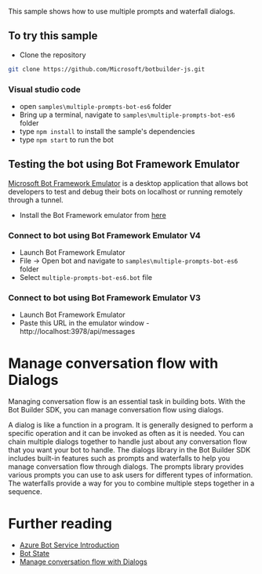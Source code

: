 This sample shows how to use multiple prompts and waterfall dialogs.

## To try this sample
- Clone the repository
```bash
git clone https://github.com/Microsoft/botbuilder-js.git
```

### Visual studio code
- open `samples\multiple-prompts-bot-es6` folder
- Bring up a terminal, navigate to `samples\multiple-prompts-bot-es6` folder
- type `npm install` to install the sample's dependencies
- type `npm start` to run the bot

## Testing the bot using Bot Framework Emulator
[Microsoft Bot Framework Emulator](https://github.com/microsoft/botframework-emulator) is a desktop application that allows bot developers to test and debug their bots on localhost or running remotely through a tunnel.

- Install the Bot Framework emulator from [here](https://github.com/Microsoft/BotFramework-Emulator/releases)

### Connect to bot using Bot Framework Emulator **V4**
- Launch Bot Framework Emulator
- File -> Open bot and navigate to `samples\multiple-prompts-bot-es6` folder
- Select `multiple-prompts-bot-es6.bot` file

### Connect to bot using Bot Framework Emulator **V3**
- Launch Bot Framework Emulator
- Paste this URL in the emulator window - http://localhost:3978/api/messages

# Manage conversation flow with Dialogs
Managing conversation flow is an essential task in building bots. With the Bot Builder SDK, you can manage conversation flow using dialogs.

A dialog is like a function in a program. It is generally designed to perform a specific operation and it can be invoked as often as it is needed. You can chain multiple dialogs together to handle just about any conversation flow that you want your bot to handle. The dialogs library in the Bot Builder SDK includes built-in features such as prompts and waterfalls to help you manage conversation flow through dialogs. The prompts library provides various prompts you can use to ask users for different types of information. The waterfalls provide a way for you to combine multiple steps together in a sequence.

# Further reading

- [Azure Bot Service Introduction](https://docs.microsoft.com/en-us/azure/bot-service/bot-service-overview-introduction?view=azure-bot-service-4.0)
- [Bot State](https://docs.microsoft.com/en-us/azure/bot-service/bot-builder-storage-concept?view=azure-bot-service-4.0)
- [Manage conversation flow with Dialogs](https://docs.microsoft.com/en-us/azure/bot-service/bot-builder-dialog-manage-conversation-flow?view=azure-bot-service-4.0&tabs=js)
